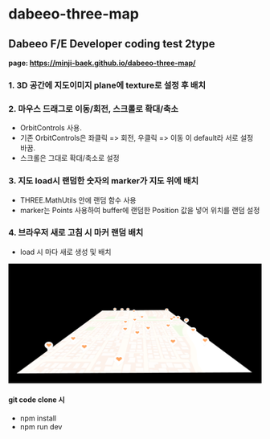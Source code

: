 # dabeeo-three-map

## Dabeeo F/E Developer coding test 2type

**page: https://minji-baek.github.io/dabeeo-three-map/** 

### 1. 3D 공간에 지도이미지 plane에 texture로 설정 후 배치

### 2. 마우스 드래그로 이동/회전, 스크롤로 확대/축소
- OrbitControls 사용.
- 기존 OrbitControls은 좌클릭 => 회전, 우클릭 => 이동 이 default라 서로 설정 바꿈.
- 스크롤은 그대로 확대/축소로 설정

### 3. 지도 load시 랜덤한 숫자의 marker가 지도 위에 배치
- THREE.MathUtils 안에 랜덤 함수 사용
- marker는 Points 사용하여 buffer에 랜덤한 Position 값을 넣어 위치를 랜덤 설정

### 4. 브라우저 새로 고침 시 마커 랜덤 배치
- load 시 마다 새로 생성 및 배치


<img src="./public/2.png" />


#### git code clone 시
- npm install
- npm run dev


 
